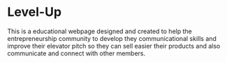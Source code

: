 # Level-Up
This is a educational webpage designed and created to help the entrepreneurship community to develop they communicational skills and improve their elevator pitch so they can sell easier their products and also communicate and connect with other members.
